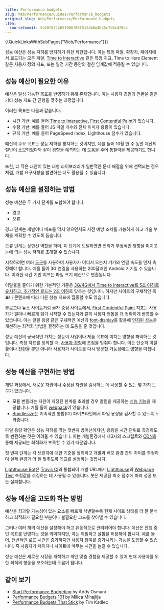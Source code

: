 ```yaml
---
title: Performance budgets
slug: Web/Performance/Guides/Performance_budgets
original_slug: Web/Performance/Performance_budgets
l10n:
  sourceCommit: 5b20f5f4265f988f80f513db0e4b35c7e0cd70dc
---
```


{{QuickLinksWithSubPages("Web/Performance")}}

성능 예산은 성능 저하를 방지하기 위한 제한입니다. 이는 특정 파일, 확장자, 페이지에서 로드되는 모든 파일, [Time to Interactive](/ko/docs/Glossary/Time_to_interactive) 같은 특정 지표, Time to Hero Element 같은 사용자 정의 지표, 또는 일정 기간 동안의 걸친 임계값에 적용될 수 있습니다.

## 성능 예산이 필요한 이유

예산은 달성 가능한 목표를 반영하기 위해 존재합니다. 이는 사용자 경험과 전환율 같은 기타 성능 지표 간 균형을 맞추는 과정입니다.

이러한 목표는 다음과 같습니다.

- 시간 기반: 예를 들어 [Time to Interactive](/ko/docs/Glossary/Time_to_interactive), [First Contentful Paint](/ko/docs/Glossary/First_contentful_paint)가 있습니다.
- 수량 기반: 예를 들어 JS 파일 개수와 전체 이미지 용량이 있습니다.
- 규칙 기반: 예를 들어 PageSpeed index, Lighthouse 점수가 있습니다.

예산의 주요 목표는 성능 저하를 방지하는 것이지만, 예를 들어 10월 한 주 동안 예산의 절반이 소모되었다와 같이 경향을 예측하는 데 도움을 주어 통찰력을 제공하기도 합니다.

또한, 더 작은 대안이 있는 대형 라이브러리가 일반적인 문제 해결을 위해 선택되는 경우처럼, 개발 요구사항을 발견하는 데도 활용될 수 있습니다.

## 성능 예산을 설정하는 방법

성능 예산은 두 가지 단계를 포함해야 합니다.

- 경고
- 오류

경고 단계는 개발이나 배포를 막지 않으면서도 사전 예방 조치를 가능하게 하고 기술 부채를 계획할 수 있도록 돕습니다.

오류 단계는 상한선 역할을 하며, 이 단계에 도달하면면 변화가 부정적인 영향을 미치고 눈에 띄는 성능 저하를 초래할 수 있습니다.

시작하려면 여러 [도구](/ko/docs/Learn_web_development/Extensions/Performance/Web_Performance_Basics)를 사용하여 사용자가 어디서 오는지 기기와 연결 속도를 먼저 측정해야 합니다. 예를 들어 3G 연결을 사용하는 200달러인 Android 기기일 수 있습니다. 이러한 시간 기반 지표는 파일 크기 예산으로 변환됩니다.

이탈률을 줄이기 위한 기본적인 기준은 [3G/4G에서 Time to Interactive를 5초 이하로 유지하고, 추가적인 로드는 2초 이하](https://infrequently.org/2017/10/can-you-afford-it-real-world-web-performance-budgets/)로 맞추는 것입니다. 하지만 사이트의 구체적인 목표나 콘텐츠에 따라 다른 성능 지표에 집중할 수도 있습니다.

블로그나 뉴스 사이트처럼 글자 중심 사이트에서, [First Contentful Paint](/ko/docs/Glossary/First_contentful_paint) 지표는 사용자가 얼마나 빠르게 읽기 시작할 수 있는지와 같이 사용자 행동을 더 정확하게 반영할 수 있습니다. 이는 글꼴 용량 같은 구체적인 예산과 [font-display](/ko/docs/Web/CSS/@font-face/font-display)를 활용해 [인지된 성능](/ko/docs/Learn_web_development/Extensions/Performance/Perceived_performance)을 개선하는 최적화 방법을 결정하는 데 도움을 줄 것입니다.

성능 예산의 궁극적인 가치는 성능이 사업이나 제품 목표에 미치는 영향을 파악하는 것입니다. 측정 지표를 정의할 때, [사용자 경험](https://extensionworkshop.com/documentation/develop/user-experience-best-practices/)에 초점을 맞춰야 합니다. 이는 단순히 이탈률이나 전환율 뿐만 아니라 사용자가 사이트를 다시 방문할 가능성에도 영향을 미칩니다.

## 성능 예산을 구현하는 방법

개발 과정에서, 새로운 자원이나 수정된 자원을 검사하는 데 사용할 수 있는 몇 가지 도구가 있습니다.

- 모듈 번들러는 자원이 지정된 한계를 초과할 경우 알림을 제공하는 [성능 기능](https://webpack.js.org/configuration/performance/)을 제공합니다. 예를 들어 [webpack](https://webpack.js.org/)이 있습니다.
- [Bundlesize](https://github.com/siddharthkp/bundlesize)는 지속적인 통합(CI) 파이프라인에서 파일 용량을 검사할 수 있도록 도와줍니다.

파일 용량 확인은 성능 저하를 막는 첫번째 방어선이지만, 용량을 시간 단위로 측정하도록 변환하는 것은 어려울 수 있습니다. 이는 개발환경에서 제3자의 스크립트와 [CDN](/ko/docs/Glossary/CDN)을 통해 제공되는 최적화가 부족할 수 있기 때문입니다.

첫 번째 단계는 각 브랜치에 대한 기준을 정의하고 개발과 배포 환경 간의 차이를 측정하여 실제 환경과 더 잘 맞추도록 목표를 설정하는 것입니다.

[Lighthouse Bot](https://github.com/GoogleChromeLabs/lighthousebot)은 [Travis CI](https://www.travis-ci.com/)와 통합되어 개발 URL에서 [Lighthouse](https://developer.chrome.com/docs/lighthouse/overview/)와 [Webpage Test](https://www.webpagetest.org/) 측정값을 수집하는 데 사용될 수 있습니다. 봇은 제공된 최소 점수에 따라 성공 또는 실패합니다.

## 성능 예산을 고도화 하는 방법

예산을 최과할 가능성이 있는 요소를 빠르게 식별할수록 현재 사이트 상태를 더 잘 분석하고 최적화가 필요한 부분이나 불필요한 코드를 찾아낼 수 있습니다.

그러나 여러 개의 예산을 설정해야 하고 유동적으로 관리되어야 합니다. 예산은 진행 중인 목표를 반영하는 것을 의미하지만, 이는 위험하고 실험을 허용해야 합니다. 예를 들어, 전반적인 로드 시간은 증가하지만 사용자 참여를 증가시키는 기능을 도입할 수 있습니다. 즉 사용자가 페이지나 사이트에 머무는 시간을 늘릴 수 있습니다.

성능 예산은 새로운 시장을 개척하고 개인 맞춤 경험을 제공할 수 있어 현재 사용자를 위한 최적의 행동을 보호하는데 도움이 됩니다.

## 같이 보기

- [Start Performance Budgeting](https://addyosmani.com/blog/performance-budgets/) by Addy Osmani
- [Performance Budgets 101](https://web.dev/articles/performance-budgets-101) by Milica Mihajlija
- [Performance Budgets That Stick](https://timkadlec.com/remembers/2019-03-07-performance-budgets-that-stick/) by Tim Kadlec

